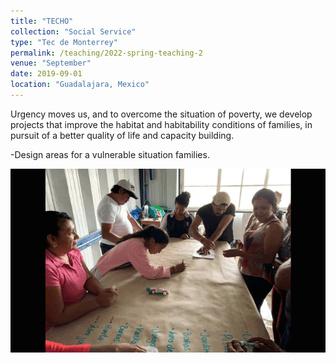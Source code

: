 ```yaml
---
title: "TECHO"
collection: "Social Service"
type: "Tec de Monterrey"
permalink: /teaching/2022-spring-teaching-2
venue: "September"
date: 2019-09-01
location: "Guadalajara, Mexico"
---
```


Urgency moves us, and to overcome the situation of poverty, we develop projects that improve the habitat and habitability conditions of families, in pursuit of a better quality of life and capacity building.

-Design areas for a vulnerable situation families.

<div align="center"><img src='/images/TECHO.gif'></div>